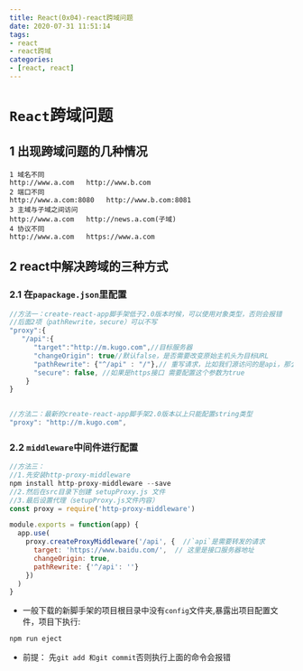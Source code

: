 ```yaml
---
title: React(0x04)-react跨域问题
date: 2020-07-31 11:51:14
tags:
- react
- react跨域
categories:
- [react, react]
---
```


# `React`跨域问题

## 1 出现跨域问题的几种情况

```
1 域名不同
http://www.a.com   http://www.b.com
2 端口不同
http://www.a.com:8080   http://www.b.com:8081
3 主域与子域之间访问
http://www.a.com   http://news.a.com(子域)
4 协议不同
http://www.a.com   https://www.a.com
```

##  2 react中解决跨域的三种方式

###  2.1  在`papackage.json`里配置

```js
//方法一：create-react-app脚手架低于2.0版本时候，可以使用对象类型，否则会报错
//后面2项（pathRewrite，secure）可以不写
"proxy":{
   "/api":{
      "target":"http://m.kugo.com",//目标服务器
      "changeOrigin": true//默认false，是否需要改变原始主机头为目标URL
      "pathRewrite": {"^/api" : "/"},// 重写请求，比如我们源访问的是api，那么请求会被解析为/
      "secure": false, //如果是https接口 需要配置这个参数为true
    }
}
    

//方法二：最新的create-react-app脚手架2.0版本以上只能配置string类型
"proxy": "http://m.kugo.com",
```

###  2.2  `middleware`中间件进行配置 

```js
//方法三：
//1.先安装http-proxy-middleware
npm install http-proxy-middleware --save
//2.然后在src目录下创建 setupProxy.js 文件
//3.最后设置代理（setupProxy.js文件内容）
const proxy = require('http-proxy-middleware')

module.exports = function(app) {
  app.use(
    proxy.createProxyMiddleware('/api', {  //`api`是需要转发的请求 
      target: 'https://www.baidu.com/',  // 这里是接口服务器地址
      changeOrigin: true,
      pathRewrite: {'^/api': ''}
    })
  )
}
```

*  一般下载的新脚手架的项目根目录中没有`config`文件夹,暴露出项目配置文件，项目下执行: 

  ```js
  npm run eject
  ```

  * 前提： 先`git add 和git commit`否则执行上面的命令会报错

